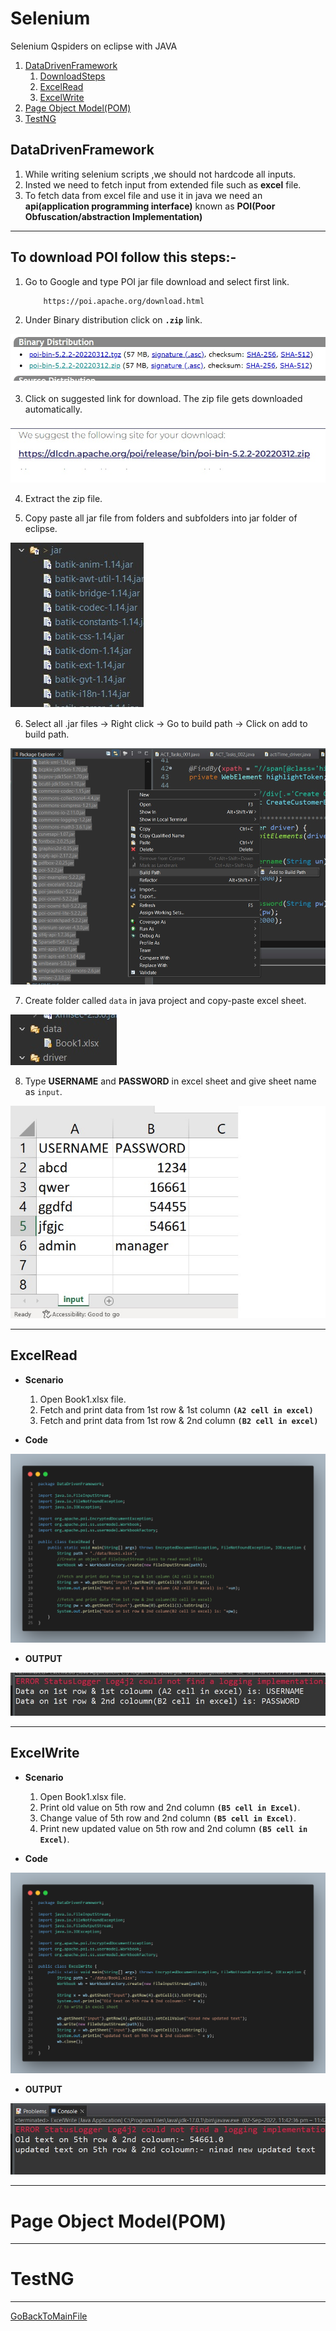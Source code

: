 # Selenium
Selenium Qspiders on eclipse with JAVA

1.  [DataDrivenFramework](#DataDrivenFramework)
    1. [DownloadSteps](#to-download-poi-follow-this-steps)
    2. [ExcelRead](#excelread)
    3. [ExcelWrite](#excelwrite)
1.  [Page Object Model(POM)](#page-object-modelpom)
1.  [TestNG](#testng)

## DataDrivenFramework

1. While writing selenium scripts ,we should not hardcode all inputs.
2. Insted we need to fetch input from extended file such as **excel** file.
3. To fetch data from excel file and use it in java we need an **api(application programming interface)** known as **POI(Poor Obfuscation/abstraction Implementation)** 

***********************************

## To download POI follow this steps:-
1. Go to Google and type POI jar file download and select first link.
    ```
        https://poi.apache.org/download.html
    ```
2. Under Binary distribution click on **`.zip`** link.

![SS_BinaryDistribution](GitImages/SS_BinaryDistribution.jpg)

3. Click on suggested link for download. The zip file gets downloaded automatically.

![SS_SuggestedLink](GitImages/SS_SuggestedLink.jpg)

4. Extract the zip file.

5. Copy paste all jar file from folders and subfolders into jar folder of eclipse.

![SS_jarFolderpaste](GitImages/SS_jarFolderpaste.jpg)

6. Select all .jar files -> Right click -> Go to build path -> Click on add to build path.

![SS_BuildPath](GitImages/SS_BuildPath.jpg)

7. Create folder called `data` in java project and copy-paste excel sheet.

![SS_DATAExcel](GitImages/SS_DATAExcel.jpg)

8. Type **USERNAME** and **PASSWORD** in excel sheet and give sheet name as `input`.

![SS_Book1](GitImages/SS_Book1.jpg)

*******************************
## ExcelRead
- **Scenario**
    1. Open Book1.xlsx file.
    2. Fetch and print data from 1st row & 1st column **`(A2 cell in excel)`**
    3. Fetch and print data from 1st row & 2nd column **`(B2 cell in excel)`**
    
- **Code**

![Code_ExcelRead](GitImages/Code_ExcelRead.png)

- **OUTPUT**

![OUTPUT_ExcelRead](GitImages/SS_ExcelRead.jpg)
*******************************

## ExcelWrite
- **Scenario**
    1. Open Book1.xlsx file.
    2. Print old value on 5th row and 2nd column **`(B5 cell in Excel)`**.
    3. Change value of 5th row and 2nd column **`(B5 cell in Excel)`**.
    4. Print new updated value on 5th row and 2nd column **`(B5 cell in Excel)`**. 

- **Code**

![Code_ExcelWrite](GitImages/Code_ExcelWrite.png)

- **OUTPUT**

![OUTPUT_ExcelWrite](GitImages/SS_ExcelWrite.jpg)

******************************************************************************

# Page Object Model(POM)

******************************************************************************

# TestNG








**************************
[GoBackToMainFile](https://github.com/NinadKarlekar/Selenium/blob/4316f057532f7bd3089d4e841319c5ce03f9b83d/README.md)


